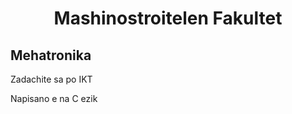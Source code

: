 <h1 align="center">
Mashinostroitelen Fakultet


</h1>

## Mehatronika

Zadachite sa po IKT 

Napisano e na C ezik

